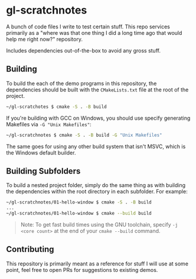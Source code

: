 # gl-scratchnotes
A bunch of code files I write to test certain stuff. This repo services primarily as a "where was that one thing I did a long time ago that would help me right now?" repository.

Includes dependencies out-of-the-box to avoid any gross stuff.

## Building

To build the each of the demo programs in this repository, the dependencies should be built with the `CMakeLists.txt` file at the root of the project.

```sh
~/gl-scratchotes $ cmake -S . -B build
```
If you're building with GCC on Windows, you should use specify generating Makefiles via `-G "Unix Makefiles"`:
```sh
~/gl-scratchnotes $ cmake -S . -B build -G "Unix Makefiles"
```
The same goes for using any other build system that isn't MSVC, which is the Windows default builder.

## Building Subfolders
To build a nested project folder, simply do the same thing as with building the dependencies within the root directory in each subfolder. For example:
```sh
~/gl-scratchnotes/01-hello-window $ cmake -S . -B build
...
~/gl-scratchnotes/01-hello-window $ cmake --build build
```

> Note: To get fast build times using the GNU toolchain, specify `-j <core count>` at the end of your `cmake --build` command.

## Contributing
This repository is primarily meant as a reference for stuff I will use at some point, feel free to open PRs for suggestions to existing demos.